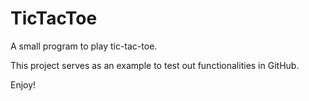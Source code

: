 # TicTacToe
A small program to play tic-tac-toe.

This project serves as an example to test out functionalities in GitHub.

Enjoy!
